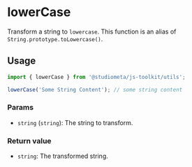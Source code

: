 # lowerCase

Transform a string to `lowercase`. This function is an alias of `String.prototype.toLowercase()`.

## Usage

```js
import { lowerCase } from '@studiometa/js-toolkit/utils';

lowerCase('Some String Content'); // some string content
```

### Params

- `string` (`string`): The string to transform.

### Return value

- `string`: The transformed string.
